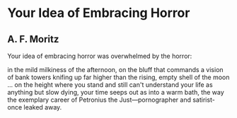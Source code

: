 # Your Idea of Embracing Horror
## A. F. Moritz
Your idea of embracing horror
was overwhelmed by the horror:

in the mild
milkiness of the afternoon, on the bluff
that commands a vision of bank towers
knifing up far higher than the rising, empty
shell of the moon ... on the height where you stand
and still can't understand your life
as anything but slow dying, your time seeps out
as into a warm bath, the way the exemplary career
of Petronius the Just—pornographer and satirist-
once leaked away.